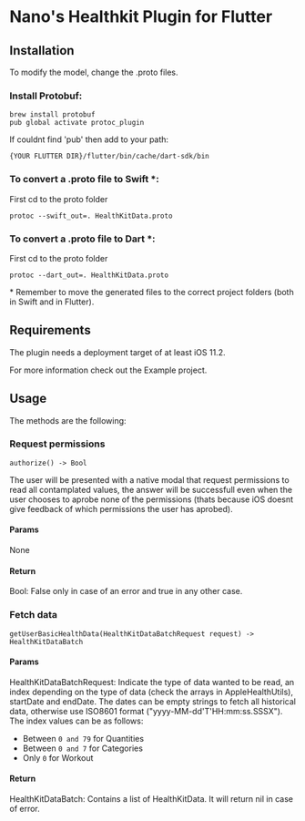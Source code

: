 # Nano's Healthkit Plugin for Flutter

## Installation

To modify the model, change the .proto files.

### Install Protobuf:
```
brew install protobuf
pub global activate protoc_plugin
```

If couldnt find 'pub' then add to your path:
```
{YOUR FLUTTER DIR}/flutter/bin/cache/dart-sdk/bin
```

### To convert a .proto file to Swift *:
First cd to the proto folder
```
protoc --swift_out=. HealthKitData.proto
```

### To convert a .proto file to Dart *:
First cd to the proto folder
```
protoc --dart_out=. HealthKitData.proto
```

\* Remember to move the generated files to the correct project folders (both in Swift and in Flutter).

## Requirements

The plugin needs a deployment target of at least iOS 11.2.

For more information check out the Example project.


## Usage

The methods are the following:

### Request permissions
```
authorize() -> Bool
```
The user will be presented with a native modal that request permissions to read all contamplated values, the answer will be successfull even when the user chooses to aprobe none of the permissions (thats because iOS doesnt give feedback of which permissions the user has aprobed).

#### Params
None

#### Return
Bool: False only in case of an error and true in any other case.

### Fetch data
```
getUserBasicHealthData(HealthKitDataBatchRequest request) -> HealthKitDataBatch
```
#### Params
HealthKitDataBatchRequest: Indicate the type of data wanted to be read, an index depending on the type of data (check the arrays in AppleHealthUtils), startDate and endDate. The dates can be empty strings to fetch all historical data, otherwise use ISO8601 format ("yyyy-MM-dd'T'HH:mm:ss.SSSX"). The index values can be as follows:
- Between `0 and 79` for Quantities
- Between `0 and 7` for Categories
- Only `0` for Workout

#### Return
HealthKitDataBatch: Contains a list of HealthKitData. It will return nil in case of error.



